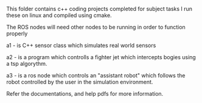This folder contains c++ coding projects completed for subject tasks
I run these on linux and compiled using cmake.

The ROS nodes will need other nodes to be running in order to function properly

a1 - is C++ sensor class which simulates real world sensors

a2 - is a program which controlls a fighter jet which intercepts bogies using a tsp algorythm.

a3 - is a ros node which controls an "assistant robot" which follows the robot controlled by the user in the simulation environment.

Refer the documentations, and help pdfs for more information.

